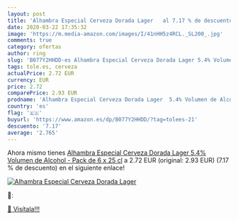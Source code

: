```yaml
---
layout: post
title: 'Alhambra Especial Cerveza Dorada Lager   al 7.17 % de descuento'
date: 2020-03-22 17:35:32
image: 'https://m.media-amazon.com/images/I/41nHH5z4RCL._SL200_.jpg'
comments: true
category: ofertas
author: ring
slug: 'B077Y2HHDD-es Alhambra Especial Cerveza Dorada Lager 5.4% Volumen de...'
tags: tole.es, cerveza
actualPrice: 2.72 EUR
currency: EUR
price: 2.72
comparePrice: 2.93 EUR
prodname: 'Alhambra Especial Cerveza Dorada Lager  5.4% Volumen de Alcohol - Pack de 6 x 25 cl'
country: 'es'
flag: '🇪🇸'
buyurl: 'https://www.amazon.es/dp/B077Y2HHDD/?tag=tolees-21'
descuento: '7.17'
average: '2.765'
---
```


Ahora mismo tienes [Alhambra Especial Cerveza Dorada Lager  5.4% Volumen de Alcohol - Pack de 6 x 25 cl](https://www.amazon.es/dp/B077Y2HHDD/?tag=tolees-21) a 2.72 EUR (original: 2.93 EUR) (7.17 %  de descuento) en el siguiente enlace!

[![Alhambra Especial Cerveza Dorada Lager  ](https://m.media-amazon.com/images/I/41nHH5z4RCL._SL200_.jpg)](https://www.amazon.es/dp/B077Y2HHDD/?tag=tolees-21)

🔎:


[🛒 Visítala!!!](https://www.amazon.es/dp/B077Y2HHDD/?tag=tolees-21)
